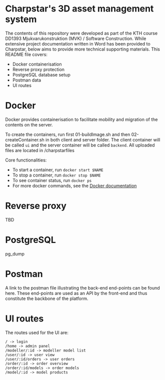 # Charpstar's 3D asset management system
The contents of this repository were developed as part of the KTH course DD1393 Mjukvarukonstruktion (MVK) / Software Construction. While  extensive project documentation written in Word has been provided to Charpstar, below aims to provide more technical supporting materials. This README file covers:

* Docker containerisation
* Reverse proxy protection 
* PostgreSQL database setup
* Postman data
* UI routes

# Docker
Docker provides containerisation to facilitate mobility and migration of the contents on the server. 

To create the containers, run first 01-buildImage.sh and then 02-createContainer.sh in both client and server folder. The client container will be called `ui` and the server container will be called `backend`. All uploaded files are located in /charpstarfiles

Core functionalities:
* To start a container, run `docker start $NAME`
* To stop a container, run `docker stop $NAME`
* To see container status, run `docker ps`
* For more docker commands, see the [Docker documentation](https://docs.docker.com/get-started/overview/)

# Reverse proxy
TBD

# PostgreSQL
pg_dump

# Postman
A link to the postman file illustrating the back-end end-points can be found here. These end-points are used as an API by the front-end and thus constitute the backbone of the platform.

# UI routes
The routes used for the UI are:

```
/ -> login  
/home -> admin panel
/modeller/:id -> modeller model list
/user/:id -> user view
/user/:id/orders -> user orders
/order/:id -> order overview
/order/:id/models -> order models
/model/:id -> model products 
```
